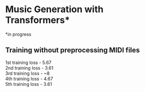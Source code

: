 # Music Generation with Transformers*
*in progress
## Training without preprocessing MIDI files
1st training loss - 5.67 <br/>
2nd training loss - 3.61 <br/>
3rd training loss - ~8 <br/>
4th training loss - 4.67 <br/>
5th training loss - 3.61 <br/>


